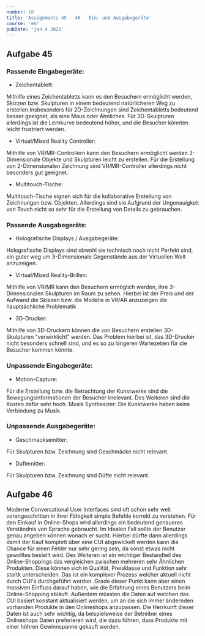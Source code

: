 ```yaml
---
number: 10
title: 'Assignments 45 - 46 - Ein- und Ausgabegeräte'
course: 'em'
pubDate: 'jan 4 2021'
---
```


## Aufgabe 45

### Passende Eingabegeräte:

- Zeichentablett:

Mithilfe eines Zeichentabletts kann es den Besuchern ermöglicht werden, Skizzen bzw. Skulpturen in einem bedeutend natürlicheren Weg zu erstellen.Insbesonders für 2D-Zeichnungen sind Zeichentabletts bedeutend besser geeignet, als eine Maus oder Ähnliches. Für 3D-Skulpturen allerdings ist die Lernkurve bedeutend höher, und die Besucher könnten leicht frustriert werden.

- Virtual/Mixed Reality Controller:

Mithilfe von VR/MR-Controllern kann den Besuchern ermöglicht werden 3-Dimensionale Objekte und Skulpturen leicht zu erstellen. Für die Erstellung von 2-Dimensionalen Zeichnung sind VR/MR-Controller allerdings nicht besonders gut geeignet. 

- Multitouch-Tische:

Multitouch-Tische eignen sich für die kollaborative Erstellung von Zeichnungen bzw. Objekten. Allerdings sind sie Aufgrund der Ungenauigkeit von Touch nicht so sehr für die Erstellung von Details zu gebrauchen.

### Passende Ausgabegeräte:

- Holografische Displays / Ausgabegeräte:

Holografische Displays sind obwohl sie technisch noch nicht Perfekt sind, ein guter weg um 3-Dimensionale Gegenstände aus der Virtuellen Welt anzuzeigen. 

- Virtual/Mixed Reality-Brillen:

Mithilfe von VR/MR kann den Besuchern ermöglich werden, ihre 3-Dimensionalen Skulpturen im Raum zu sehen. Hierbei ist der Preis und der Aufwand die Skizzen bzw. die Modelle in VR/AR anzuzeigen die hauptsächliche Problematik 

- 3D-Drucker:

Mithilfe von 3D-Druckern können die von Besuchern erstellen 3D-Skulpturen "verwirklicht" werden. Das Problem hierbei ist, das 3D-Drucker nicht besonders schnell sind, und es so zu längeren Wartezeiten für die Besucher kommen könnte.

### Unpassende Eingabegeräte:

- Motion-Capture:

Für die Erstellung bzw. die Betrachtung der Kunstwerke sind die Bewegungsinformationen der Besucher irrelevant. Des Weiteren sind die Kosten dafür sehr hoch.
Musik Synthesizer: Die Kunstwerke haben keine Verbindung zu Musik.

###  Unpassende Ausgabegeräte:

- Geschmacksemitter:

Für Skulpturen bzw. Zeichnung sind Geschmäcke nicht relevant.

- Duftemitter:

Für Skulpturen bzw. Zeichnung sind Düfte nicht relevant.

## Aufgabe 46

Moderne  Conversational User Interfaces sind oft schon sehr weit vorangeschritten in ihrer Fähigkeit simple Befehle korrekt zu verstehen. Für den Einkauf in Online-Shops wird allerdings ein bedeutend genaueres Verständnis von Sprache gebraucht. Im Idealen Fall sollte der Benutzer genau angeben können wonach er sucht. Hierbei dürfte dann allerdings damit der Kauf komplett über eine CUI abgewickelt werden kann die Chance für einen Fehler nur sehr gering sein, da sonst etwas nicht gewolltes bestellt wird. Des Weiteren ist ein wichtiger Bestandteil des Online-Shoppings das vergleichen zwischen mehreren sehr Ähnlichen Produkten. Diese können sich in Qualität, Preisklasse und Funktion sehr startk unterscheiden. Das ist ein komplexer Prozess welcher aktuell nicht durch CUI's durchgeführt werden. Grade dieser Punkt kann aber einen massiven Einfluss darauf haben, wie die Erfahrung eines Benutzers beim Online-Shopping abläuft. Außerdem müssten die Daten auf welchen das CUI basiert konstant aktualisiert werden, um an die sich immer ändernden vorhanden Produkte in den Onlineshops anzupassen. Die Herrkunft dieser Daten ist auch sehr wichtig, da beispielsweise der Betreiber eines Onlineshops Daten preferieren wird, die dazu führen, dass Produkte mit einer höhren Gewinnspanne gekauft werden. 